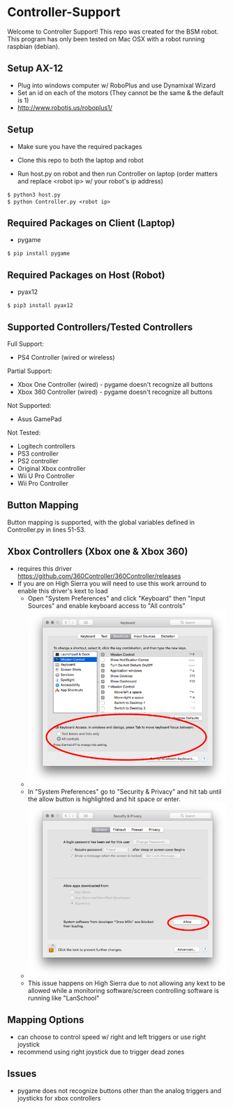 # Controller-Support

Welcome to Controller Support! This repo was created for the BSM robot. This program has only been tested on Mac OSX with a robot running raspbian (debian).

## Setup AX-12

- Plug into windows computer w/ RoboPlus and use Dynamixal Wizard
- Set an id on each of the motors (They cannot be the same & the default is 1)
- http://www.robotis.us/roboplus1/

## Setup

- Make sure you have the required packages
- Clone this repo to both the laptop and robot

- Run host.py on robot and then run Controller on laptop (order matters and replace \<robot ip> w/ your robot's ip address)

```
$ python3 host.py
$ python Controller.py <robot ip>
```

## Required Packages on Client (Laptop)

- pygame
```
$ pip install pygame
```

## Required Packages on Host (Robot)

- pyax12
```
$ pip3 install pyax12
```

## Supported Controllers/Tested Controllers

Full Support:
- PS4 Controller (wired or wireless)

Partial Support:
- Xbox One Controller (wired) - pygame doesn't recognize all buttons
- Xbox 360 Controller (wired) - pygame doesn't recognize all buttons

Not Supported:
- Asus GamePad

Not Tested:
- Logitech controllers
- PS3 controller
- PS2 controller
- Original Xbox controller
- Wii U Pro Controller
- Wii Pro Controller

## Button Mapping

Button mapping is supported, with the global variables defined in Controller.py in lines 51-53.

## Xbox Controllers (Xbox one & Xbox 360)

- requires this driver https://github.com/360Controller/360Controller/releases
- If you are on High Sierra you will need to use this work arround to enable this driver's kext to load
  - Open "System Preferences" and click "Keyboard" then "Input Sources" and enable keyboard access to "All controls"
  - ![alt text](https://github.com/BSMRKRS/Controller-Support/blob/master/docs/keyboard.png)
  - In "System Preferences" go to "Security & Privacy" and hit tab until the allow button is highlighted and hit space or enter.
  - ![alt text](https://github.com/BSMRKRS/Controller-Support/blob/master/docs/allow.png)
  - This issue happens on High Sierra due to not allowing any kext to be allowed while a monitoring software/screen controlling software is running like "LanSchool"


## Mapping Options

- can choose to control speed w/ right and left triggers or use right joystick
- recommend using right joystick due to trigger dead zones

## Issues

- pygame does not recognize buttons other than the analog triggers and joysticks for xbox controllers
